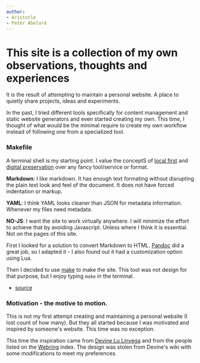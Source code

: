 ```yaml
---
author:
- Aristotle
- Peter Abelard
---
```


# This site is a collection of my own observations, thoughts and experiences

It is the result of attempting to maintain a personal website. A place to
quietly share projects, ideas and experiments.

In the past, I tried different tools specifically for content management and
static website generators and even started creating my own. This time, I thought
of what would be the minimal require to create my own workflow instead of
following one from a specialized tool.

### Makefile

A terminal shell is my starting point. I value the conceptS of [local
first](local-first.html) and [digital preservation](digital-preservation.html)
over any fancy tool/service or format.

**Markdown**: I like markdown. It has enough text formating without disrupting
the plain text look and feel of the document. It does not have forced
indentation or markup.

**YAML**: I think YAML looks cleaner than JSON for metadata information.
Whenever my files need metadata.

**NO-JS**: I want the site to work virtually anywhere. I will minimize the
effort to achieve that by avoiding Javascript. Unless where I think it is
essential. Not on the pages of this site.

First I looked for a solution to convert Markdown to HTML.
[Pandoc](https://pandoc.org) did a great job, so I adapted it - I also found out
it had a customization option using Lua.

Then I decided to use [make](https://gnu.org/software/make/) to make the site.
This tool was not design for that purpose, but I enjoy typing `make` in the
terminal.

- [source](https://github.com/vhugo/vhugo.github.io-src/)

### Motivation - the motive to motion.

This is not my first attempt creating and maintaining a personal website (I lost
count of how many). But they all started because I was motivated and inspired by
someone's website. This time was no exception.

This time the inspiration came from [Devine Lu Linvega](https://wiki.xxiivv.com)
and from the people listed on the [Webring](https://webring.xxiivv.com/)
index. The design was stolen from Devine's wiki with some modifications to meet
my preferences.
